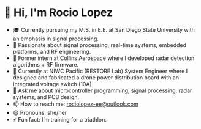 # 👋 Hi, I'm Rocio Lopez

- 🎓 Currently pursuing my M.S. in E.E. at San Diego State University with an emphasis in signal processing.
- 🧠 Passionate about signal processing, real-time systems, embedded platforms, and RF engineering.
- 🚀 Former intern at Collins Aerospace where I developed radar detection algorithms + RF firmware.
- 🔬 Currently at NIWC Pacific (RESTORE Lab) System Engineer where I designed and fabricated a drone power distribution board with an integrated voltage switch (10A)
- 💬 Ask me about microcontroller programming, signal processing, radar systems, and PCB design.
- 📫 How to reach me: rociolopez-ee@outlook.com
- 😄 Pronouns: she/her
- ⚡ Fun fact: I’m training for a triathlon.

